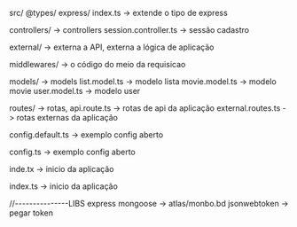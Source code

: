 src/
@types/
    express/
        index.ts            -> extende o tipo de express


controllers/                -> controllers
    session.controller.ts       -> sessão cadastro

external/                   -> externa a API, externa a lógica de aplicação

middlewares/                -> o código do meio da requisicao

models/                     -> models
    list.model.ts               -> modelo lista
    movie.model.ts              -> modelo movie
    user.model.ts               -> modelo user

   
routes/                     -> rotas, 
    api.route.ts                -> rotas de api da aplicação
    external.routes.ts          -> rotas externas da aplicação

config.default.ts           -> exemplo config aberto

config.ts                   -> exemplo config aberto

inde.tx                     -> inicio da aplicação

index.ts -> inicio da aplicação




//---------------LIBS
express
mongoose    -> atlas/monbo.bd
jsonwebtoken -> pegar token